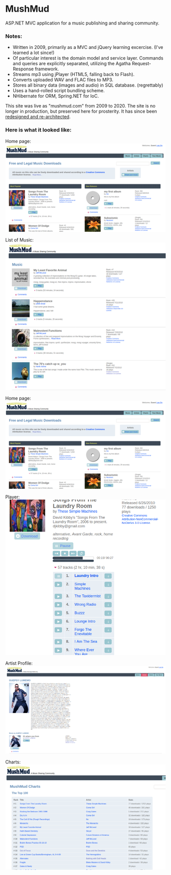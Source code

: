 MushMud
=======

ASP.NET MVC application for a music publishing and sharing community.


### Notes:
 - Written in 2009, primarily as a MVC and jQuery learning excercise. (I've learned a lot since!)
 - Of particular interest is the domain model and service layer.  Commands and queries are explicitly separated, utilizing the Agatha Request-Response framework.
 - Streams mp3 using jPlayer (HTML5, falling back to Flash).
 - Converts uploaded WAV and FLAC files to MP3.
 - Stores all binary data (images and audio) in SQL database.  (regrettably)
 - Uses a hand-rolled script bundling scheme.
 - NHibernate for ORM, Spring.NET for IoC.  
 
This site was live as "mushmud.com" from 2009 to 2020.  The site is no longer in production, but preserved here for prosterity.  It has since been [redesigned and re-architected](https://github.com/davidwmartines/trogs).

### Here is what it looked like:

Home page:
![alt text](doc/home-page.png "Home Page Screenshot")

List of Music:
![alt text](doc/list.png "Music List Screenshot")

Home page:
![alt text](doc/home-page.png "Home Page Screenshot")

Player:
![alt text](doc/player.png "Player Screenshot")

Artist Profile:
![alt text](doc/artist-profile.png "Artist Profile Screenshot")

Charts:
![alt text](doc/charts.png "Charts Page Screenshot")






 
